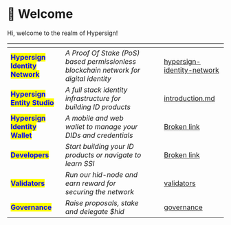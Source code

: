 # 💬 Welcome

&#x20;Hi, welcome to the realm of Hypersign!&#x20;



<table data-card-size="large" data-view="cards"><thead><tr><th></th><th></th><th></th><th data-hidden data-type="files"></th><th data-hidden data-card-target data-type="content-ref"></th></tr></thead><tbody><tr><td><mark style="color:blue;"><strong>Hypersign Identity  Network</strong></mark></td><td><em>A Proof Of Stake (PoS) based permissionless blockchain network for digital identity</em></td><td></td><td></td><td><a href="hypersign-identity-network/">hypersign-identity-network</a></td></tr><tr><td><mark style="color:blue;"><strong>Hypersign Entity Studio</strong></mark></td><td><em>A full stack identity infrastructure for building ID products</em></td><td></td><td></td><td><a href="entity-studio/introduction.md">introduction.md</a></td></tr><tr><td><mark style="color:blue;"><strong>Hypersign Identity Wallet</strong></mark></td><td><em>A mobile and web wallet to manage your DIDs and credentials</em></td><td></td><td></td><td><a href="broken-reference">Broken link</a></td></tr><tr><td><mark style="color:blue;"><strong>Developers</strong></mark></td><td><em>Start building your ID products or navigate to learn SSI</em></td><td></td><td></td><td><a href="broken-reference">Broken link</a></td></tr><tr><td><mark style="color:blue;"><strong>Validators</strong></mark></td><td><em>Run our hid-node and earn reward for securing the network</em> </td><td></td><td></td><td><a href="hypersign-identity-network/validators/">validators</a></td></tr><tr><td><mark style="color:blue;"><strong>Governance</strong></mark></td><td><em>Raise proposals, stake and delegate $hid</em></td><td></td><td></td><td><a href="hypersign-identity-network/governance/">governance</a></td></tr></tbody></table>



